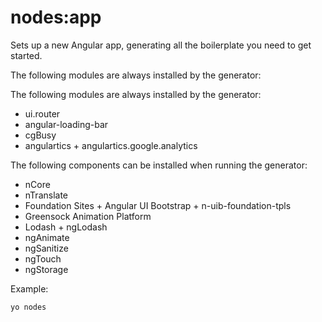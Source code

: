 # nodes:app

Sets up a new Angular app, generating all the boilerplate you need to get started.

The following modules are always installed by the generator:

The following modules are always installed by the generator:

* ui.router
* angular-loading-bar
* cgBusy
* angulartics + angulartics.google.analytics

The following components can be installed when running the generator:

* nCore
* nTranslate
* Foundation Sites + Angular UI Bootstrap + n-uib-foundation-tpls
* Greensock Animation Platform
* Lodash + ngLodash
* ngAnimate
* ngSanitize
* ngTouch
* ngStorage

Example:

`yo nodes`